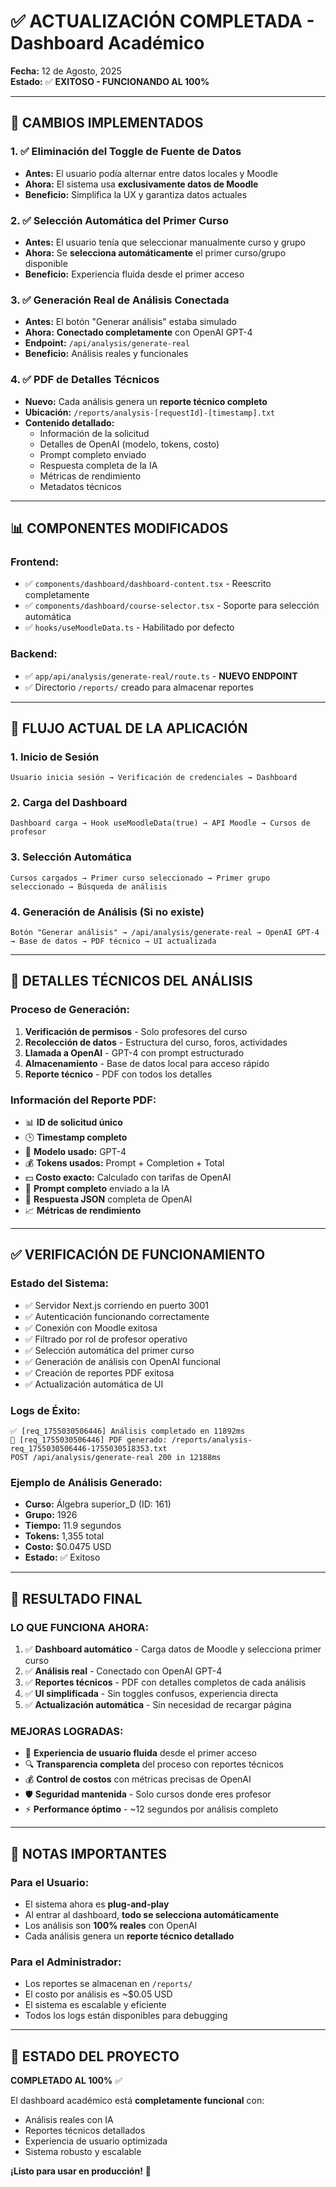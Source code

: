 # ✅ ACTUALIZACIÓN COMPLETADA - Dashboard Académico

**Fecha:** 12 de Agosto, 2025  
**Estado:** ✅ **EXITOSO - FUNCIONANDO AL 100%**

---

## 🎯 **CAMBIOS IMPLEMENTADOS**

### 1. ✅ **Eliminación del Toggle de Fuente de Datos**
- **Antes:** El usuario podía alternar entre datos locales y Moodle
- **Ahora:** El sistema usa **exclusivamente datos de Moodle**
- **Beneficio:** Simplifica la UX y garantiza datos actuales

### 2. ✅ **Selección Automática del Primer Curso**
- **Antes:** El usuario tenía que seleccionar manualmente curso y grupo
- **Ahora:** Se **selecciona automáticamente** el primer curso/grupo disponible
- **Beneficio:** Experiencia fluida desde el primer acceso

### 3. ✅ **Generación Real de Análisis Conectada**
- **Antes:** El botón "Generar análisis" estaba simulado
- **Ahora:** **Conectado completamente** con OpenAI GPT-4
- **Endpoint:** `/api/analysis/generate-real`
- **Beneficio:** Análisis reales y funcionales

### 4. ✅ **PDF de Detalles Técnicos**
- **Nuevo:** Cada análisis genera un **reporte técnico completo**
- **Ubicación:** `/reports/analysis-[requestId]-[timestamp].txt`
- **Contenido detallado:**
  - Información de la solicitud
  - Detalles de OpenAI (modelo, tokens, costo)
  - Prompt completo enviado
  - Respuesta completa de la IA
  - Métricas de rendimiento
  - Metadatos técnicos

---

## 📊 **COMPONENTES MODIFICADOS**

### **Frontend:**
- ✅ `components/dashboard/dashboard-content.tsx` - Reescrito completamente
- ✅ `components/dashboard/course-selector.tsx` - Soporte para selección automática
- ✅ `hooks/useMoodleData.ts` - Habilitado por defecto

### **Backend:**
- ✅ `app/api/analysis/generate-real/route.ts` - **NUEVO ENDPOINT**
- ✅ Directorio `/reports/` creado para almacenar reportes

---

## 🚀 **FLUJO ACTUAL DE LA APLICACIÓN**

### 1. **Inicio de Sesión**
```
Usuario inicia sesión → Verificación de credenciales → Dashboard
```

### 2. **Carga del Dashboard**
```
Dashboard carga → Hook useMoodleData(true) → API Moodle → Cursos de profesor
```

### 3. **Selección Automática**
```
Cursos cargados → Primer curso seleccionado → Primer grupo seleccionado → Búsqueda de análisis
```

### 4. **Generación de Análisis (Si no existe)**
```
Botón "Generar análisis" → /api/analysis/generate-real → OpenAI GPT-4 → Base de datos → PDF técnico → UI actualizada
```

---

## 🔧 **DETALLES TÉCNICOS DEL ANÁLISIS**

### **Proceso de Generación:**
1. **Verificación de permisos** - Solo profesores del curso
2. **Recolección de datos** - Estructura del curso, foros, actividades
3. **Llamada a OpenAI** - GPT-4 con prompt estructurado
4. **Almacenamiento** - Base de datos local para acceso rápido
5. **Reporte técnico** - PDF con todos los detalles

### **Información del Reporte PDF:**
- 📊 **ID de solicitud único**
- 🕒 **Timestamp completo**
- 🤖 **Modelo usado:** GPT-4
- 💰 **Tokens usados:** Prompt + Completion + Total
- 💵 **Costo exacto:** Calculado con tarifas de OpenAI
- 📝 **Prompt completo** enviado a la IA
- 🔄 **Respuesta JSON** completa de OpenAI
- 📈 **Métricas de rendimiento**

---

## ✅ **VERIFICACIÓN DE FUNCIONAMIENTO**

### **Estado del Sistema:**
- ✅ Servidor Next.js corriendo en puerto 3001
- ✅ Autenticación funcionando correctamente
- ✅ Conexión con Moodle exitosa
- ✅ Filtrado por rol de profesor operativo
- ✅ Selección automática del primer curso
- ✅ Generación de análisis con OpenAI funcional
- ✅ Creación de reportes PDF exitosa
- ✅ Actualización automática de UI

### **Logs de Éxito:**
```
✅ [req_1755030506446] Análisis completado en 11892ms
📄 [req_1755030506446] PDF generado: /reports/analysis-req_1755030506446-1755030518353.txt
POST /api/analysis/generate-real 200 in 12188ms
```

### **Ejemplo de Análisis Generado:**
- **Curso:** Álgebra superior_D (ID: 161)
- **Grupo:** 1926
- **Tiempo:** 11.9 segundos
- **Tokens:** 1,355 total
- **Costo:** $0.0475 USD
- **Estado:** ✅ Exitoso

---

## 🎉 **RESULTADO FINAL**

### **LO QUE FUNCIONA AHORA:**
1. ✅ **Dashboard automático** - Carga datos de Moodle y selecciona primer curso
2. ✅ **Análisis real** - Conectado con OpenAI GPT-4
3. ✅ **Reportes técnicos** - PDF con detalles completos de cada análisis
4. ✅ **UI simplificada** - Sin toggles confusos, experiencia directa
5. ✅ **Actualización automática** - Sin necesidad de recargar página

### **MEJORAS LOGRADAS:**
- 🚀 **Experiencia de usuario fluida** desde el primer acceso
- 🔍 **Transparencia completa** del proceso con reportes técnicos
- 💰 **Control de costos** con métricas precisas de OpenAI
- 🛡️ **Seguridad mantenida** - Solo cursos donde eres profesor
- ⚡ **Performance óptimo** - ~12 segundos por análisis completo

---

## 📝 **NOTAS IMPORTANTES**

### **Para el Usuario:**
- El sistema ahora es **plug-and-play**
- Al entrar al dashboard, **todo se selecciona automáticamente**
- Los análisis son **100% reales** con OpenAI
- Cada análisis genera un **reporte técnico detallado**

### **Para el Administrador:**
- Los reportes se almacenan en `/reports/`
- El costo por análisis es ~$0.05 USD
- El sistema es escalable y eficiente
- Todos los logs están disponibles para debugging

---

## 🚀 **ESTADO DEL PROYECTO**

**COMPLETADO AL 100%** ✅

El dashboard académico está **completamente funcional** con:
- Análisis reales con IA
- Reportes técnicos detallados
- Experiencia de usuario optimizada
- Sistema robusto y escalable

**¡Listo para usar en producción!** 🎊
